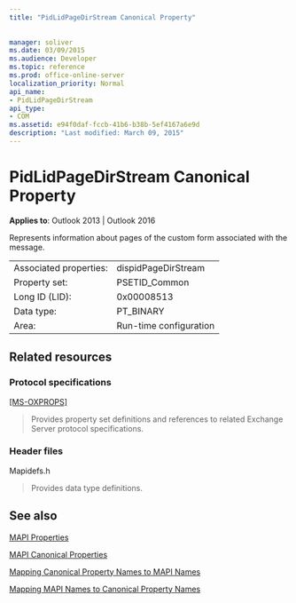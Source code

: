 ```yaml
---
title: "PidLidPageDirStream Canonical Property"
 
 
manager: soliver
ms.date: 03/09/2015
ms.audience: Developer
ms.topic: reference
ms.prod: office-online-server
localization_priority: Normal
api_name:
- PidLidPageDirStream
api_type:
- COM
ms.assetid: e94f0daf-fccb-41b6-b38b-5ef4167a6e9d
description: "Last modified: March 09, 2015"
---
```


# PidLidPageDirStream Canonical Property

  
  
**Applies to**: Outlook 2013 | Outlook 2016 
  
Represents information about pages of the custom form associated with the message.
  
|||
|:-----|:-----|
|Associated properties:  <br/> |dispidPageDirStream  <br/> |
|Property set:  <br/> |PSETID_Common  <br/> |
|Long ID (LID):  <br/> |0x00008513  <br/> |
|Data type:  <br/> |PT_BINARY  <br/> |
|Area:  <br/> |Run-time configuration  <br/> |
   
## Related resources

### Protocol specifications

[[MS-OXPROPS]](https://msdn.microsoft.com/library/f6ab1613-aefe-447d-a49c-18217230b148%28Office.15%29.aspx)
  
> Provides property set definitions and references to related Exchange Server protocol specifications.
    
### Header files

Mapidefs.h
  
> Provides data type definitions.
    
## See also



[MAPI Properties](mapi-properties.md)
  
[MAPI Canonical Properties](mapi-canonical-properties.md)
  
[Mapping Canonical Property Names to MAPI Names](mapping-canonical-property-names-to-mapi-names.md)
  
[Mapping MAPI Names to Canonical Property Names](mapping-mapi-names-to-canonical-property-names.md)


